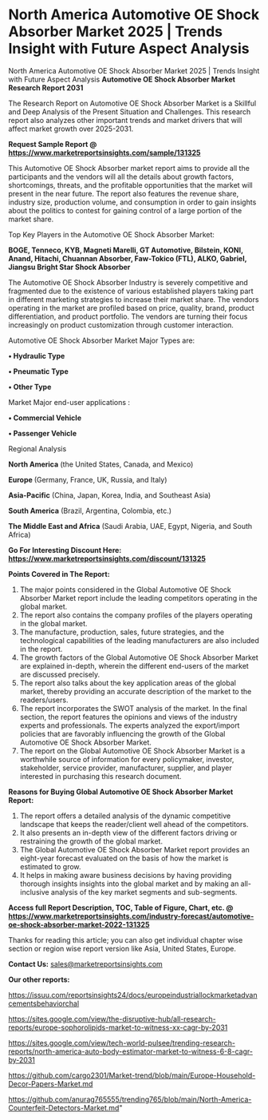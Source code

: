 # North America Automotive OE Shock Absorber Market 2025 | Trends Insight with Future Aspect Analysis
North America Automotive OE Shock Absorber Market 2025 | Trends Insight with Future Aspect Analysis
<strong>Automotive OE Shock Absorber Market Research Report 2031</strong>

The Research Report on Automotive OE Shock Absorber Market is a Skillful and Deep Analysis of the Present Situation and Challenges. This research report also analyzes other important trends and market drivers that will affect market growth over 2025-2031.

<strong>Request Sample Report @ <a href=https://www.marketreportsinsights.com/sample/131325>https://www.marketreportsinsights.com/sample/131325</a></strong>

This Automotive OE Shock Absorber market report aims to provide all the participants and the vendors will all the details about growth factors, shortcomings, threats, and the profitable opportunities that the market will present in the near future. The report also features the revenue share, industry size, production volume, and consumption in order to gain insights about the politics to contest for gaining control of a large portion of the market share.

Top Key Players in the Automotive OE Shock Absorber Market:

<strong>BOGE, Tenneco, KYB, Magneti Marelli, GT Automotive, Bilstein, KONI, Anand, Hitachi, Chuannan Absorber, Faw-Tokico (FTL), ALKO, Gabriel, Jiangsu Bright Star Shock Absorber</strong>

The Automotive OE Shock Absorber Industry is severely competitive and fragmented due to the existence of various established players taking part in different marketing strategies to increase their market share. The vendors operating in the market are profiled based on price, quality, brand, product differentiation, and product portfolio. The vendors are turning their focus increasingly on product customization through customer interaction.

Automotive OE Shock Absorber Market Major Types are:

<strong>• Hydraulic Type

• Pneumatic Type

• Other Type</strong>

Market Major end-user applications :

<strong>• Commercial Vehicle

• Passenger Vehicle</strong>

Regional Analysis

</u><strong><b>North America</b></strong> (the United States, Canada, and Mexico)

<strong><b>Europe </b></strong>(Germany, France, UK, Russia, and Italy)

<strong><b>Asia-Pacific</b></strong> (China, Japan, Korea, India, and Southeast Asia)

<strong><b>South America</b></strong> (Brazil, Argentina, Colombia, etc.)

<strong><b>The Middle East and Africa</b></strong> (Saudi Arabia, UAE, Egypt, Nigeria, and South Africa)

<strong>Go For Interesting Discount Here: <a href=https://www.marketreportsinsights.com/discount/131325>https://www.marketreportsinsights.com/discount/131325</a></strong>

<strong>Points Covered in The Report:</strong>
<ol>
  <li>The major points considered in the Global Automotive OE Shock Absorber Market report include the leading competitors operating in the global market.</li>
  <li>The report also contains the company profiles of the players operating in the global market.</li>
  <li>The manufacture, production, sales, future strategies, and the technological capabilities of the leading manufacturers are also included in the report.</li>
  <li>The growth factors of the Global Automotive OE Shock Absorber Market are explained in-depth, wherein the different end-users of the market are discussed precisely.</li>
  <li>The report also talks about the key application areas of the global market, thereby providing an accurate description of the market to the readers/users.</li>
  <li>The report incorporates the SWOT analysis of the market. In the final section, the report features the opinions and views of the industry experts and professionals. The experts analyzed the export/import policies that are favorably influencing the growth of the Global Automotive OE Shock Absorber Market.</li>
  <li>The report on the Global Automotive OE Shock Absorber Market is a worthwhile source of information for every policymaker, investor, stakeholder, service provider, manufacturer, supplier, and player interested in purchasing this research document.</li>
</ol>
<strong>Reasons for Buying Global Automotive OE Shock Absorber Market Report:</strong>

<ol>
  <li>The report offers a detailed analysis of the dynamic competitive landscape that keeps the reader/client well ahead of the competitors.</li>
  <li>It also presents an in-depth view of the different factors driving or restraining the growth of the global market.</li>
  <li>The Global Automotive OE Shock Absorber Market report provides an eight-year forecast evaluated on the basis of how the market is estimated to grow.</li>
  <li>It helps in making aware business decisions by having providing thorough insights insights into the global market and by making an all-inclusive analysis of the key market segments and sub-segments.</li>
</ol>
<strong>Access full Report Description, TOC, Table of Figure, Chart, etc. @ <a href=https://www.marketreportsinsights.com/industry-forecast/automotive-oe-shock-absorber-market-2022-131325>https://www.marketreportsinsights.com/industry-forecast/automotive-oe-shock-absorber-market-2022-131325</a></strong>


Thanks for reading this article; you can also get individual chapter wise section or region wise report version like Asia, United States, Europe.

<strong>Contact Us:</strong>
sales@marketreportsinsights.com

<strong>Our other reports:</strong>

<a href=https://issuu.com/reportsinsights24/docs/europeindustriallockmarketadvancementsbehaviorchal>https://issuu.com/reportsinsights24/docs/europeindustriallockmarketadvancementsbehaviorchal</a>

<a href=https://sites.google.com/view/the-disruptive-hub/all-research-reports/europe-sophorolipids-market-to-witness-xx-cagr-by-2031>https://sites.google.com/view/the-disruptive-hub/all-research-reports/europe-sophorolipids-market-to-witness-xx-cagr-by-2031</a>

<a href=https://sites.google.com/view/tech-world-pulsee/trending-research-reports/north-america-auto-body-estimator-market-to-witness-6-8-cagr-by-2031>https://sites.google.com/view/tech-world-pulsee/trending-research-reports/north-america-auto-body-estimator-market-to-witness-6-8-cagr-by-2031</a>

<a href=https://github.com/cargo2301/Market-trend/blob/main/Europe-Household-Decor-Papers-Market.md>https://github.com/cargo2301/Market-trend/blob/main/Europe-Household-Decor-Papers-Market.md</a>

<a href=https://github.com/anurag765555/trending765/blob/main/North-America-Counterfeit-Detectors-Market.md>https://github.com/anurag765555/trending765/blob/main/North-America-Counterfeit-Detectors-Market.md</a>"
